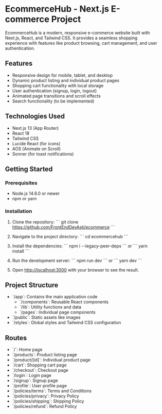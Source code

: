 # EcommerceHub - Next.js E-commerce Project

EcommerceHub is a modern, responsive e-commerce website built with Next.js, React, and Tailwind CSS. It provides a seamless shopping experience with features like product browsing, cart management, and user authentication.

## Features

- Responsive design for mobile, tablet, and desktop
- Dynamic product listing and individual product pages
- Shopping cart functionality with local storage
- User authentication (signup, login, logout)
- Animated page transitions and scroll effects
- Search functionality (to be implemented)

## Technologies Used

- Next.js 13 (App Router)
- React 18
- Tailwind CSS
- Lucide React (for icons)
- AOS (Animate on Scroll)
- Sonner (for toast notifications)

## Getting Started

### Prerequisites

- Node.js 14.6.0 or newer
- npm or yarn

### Installation

1. Clone the repository:
   \`\`\`
   git clone https://github.com/FrontEndDevAsti/ecommerce
   \`\`\`

2. Navigate to the project directory:
   \`\`\`
   cd ecommercehub
   \`\`\`

3. Install the dependencies:
   \`\`\`
   npm i --legacy-peer-deps
   \`\`\`
   or
   \`\`\`
   yarn install
   \`\`\`

4. Run the development server:
   \`\`\`
   npm run dev
   \`\`\`
   or
   \`\`\`
   yarn dev
   \`\`\`

5. Open [http://localhost:3000](http://localhost:3000) with your browser to see the result.

## Project Structure

- \`/app\`: Contains the main application code
  - \`/components\`: Reusable React components
  - \`/lib\`: Utility functions and data
  - \`/pages\`: Individual page components
- \`/public\`: Static assets like images
- \`/styles\`: Global styles and Tailwind CSS configuration

## Routes

- \`/\`: Home page
- \`/products\`: Product listing page
- \`/product/[id]\`: Individual product page
- \`/cart\`: Shopping cart page
- \`/checkout\`: Checkout page
- \`/login\`: Login page
- \`/signup\`: Signup page
- \`/profile\`: User profile page
- \`/policies/terms\`: Terms and Conditions
- \`/policies/privacy\`: Privacy Policy
- \`/policies/shipping\`: Shipping Policy
- \`/policies/refund\`: Refund Policy




